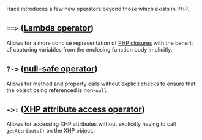 Hack introduces a few new operators beyond those which exists in PHP.

## `==>` ([Lambda operator](lambda.md))

Allows for a more concise representation of [PHP closures](http://php.net/manual/en/functions.anonymous.php) with the benefit of capturing variables from the enclosing function body implicitly.

## `?->` ([null-safe operator](null-safe.md))

Allows for method and property calls without explicit checks to ensure that the object being referenced is non-`null`

## `->:` ([XHP attribute access operator](XHP-attribute-access.md))

Allows for accessing XHP attributes without explicitly having to call `getAttribute()` on the XHP object.
